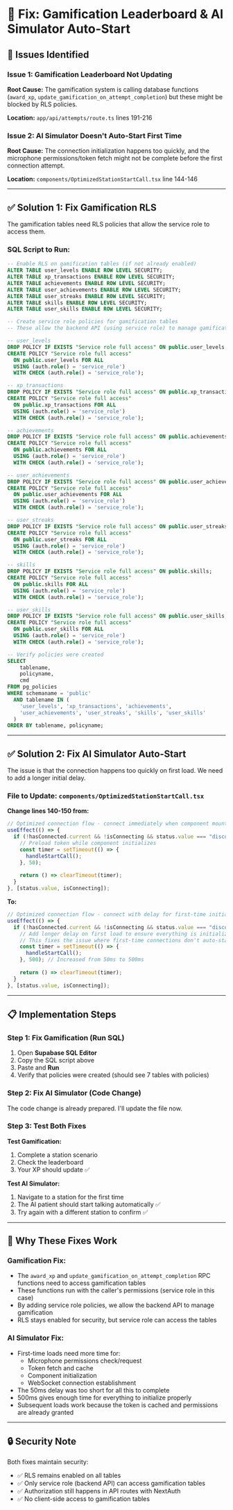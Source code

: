 # 🔧 Fix: Gamification Leaderboard & AI Simulator Auto-Start

## 🎯 Issues Identified

### **Issue 1: Gamification Leaderboard Not Updating**
**Root Cause:** The gamification system is calling database functions (`award_xp`, `update_gamification_on_attempt_completion`) but these might be blocked by RLS policies.

**Location:** `app/api/attempts/route.ts` lines 191-216

### **Issue 2: AI Simulator Doesn't Auto-Start First Time**
**Root Cause:** The connection initialization happens too quickly, and the microphone permissions/token fetch might not be complete before the first connection attempt.

**Location:** `components/OptimizedStationStartCall.tsx` line 144-146

---

## ✅ Solution 1: Fix Gamification RLS

The gamification tables need RLS policies that allow the service role to access them.

### **SQL Script to Run:**

```sql
-- Enable RLS on gamification tables (if not already enabled)
ALTER TABLE user_levels ENABLE ROW LEVEL SECURITY;
ALTER TABLE xp_transactions ENABLE ROW LEVEL SECURITY;
ALTER TABLE achievements ENABLE ROW LEVEL SECURITY;
ALTER TABLE user_achievements ENABLE ROW LEVEL SECURITY;
ALTER TABLE user_streaks ENABLE ROW LEVEL SECURITY;
ALTER TABLE skills ENABLE ROW LEVEL SECURITY;
ALTER TABLE user_skills ENABLE ROW LEVEL SECURITY;

-- Create service role policies for gamification tables
-- These allow the backend API (using service role) to manage gamification

-- user_levels
DROP POLICY IF EXISTS "Service role full access" ON public.user_levels;
CREATE POLICY "Service role full access"
  ON public.user_levels FOR ALL
  USING (auth.role() = 'service_role')
  WITH CHECK (auth.role() = 'service_role');

-- xp_transactions
DROP POLICY IF EXISTS "Service role full access" ON public.xp_transactions;
CREATE POLICY "Service role full access"
  ON public.xp_transactions FOR ALL
  USING (auth.role() = 'service_role')
  WITH CHECK (auth.role() = 'service_role');

-- achievements
DROP POLICY IF EXISTS "Service role full access" ON public.achievements;
CREATE POLICY "Service role full access"
  ON public.achievements FOR ALL
  USING (auth.role() = 'service_role')
  WITH CHECK (auth.role() = 'service_role');

-- user_achievements
DROP POLICY IF EXISTS "Service role full access" ON public.user_achievements;
CREATE POLICY "Service role full access"
  ON public.user_achievements FOR ALL
  USING (auth.role() = 'service_role')
  WITH CHECK (auth.role() = 'service_role');

-- user_streaks
DROP POLICY IF EXISTS "Service role full access" ON public.user_streaks;
CREATE POLICY "Service role full access"
  ON public.user_streaks FOR ALL
  USING (auth.role() = 'service_role')
  WITH CHECK (auth.role() = 'service_role');

-- skills
DROP POLICY IF EXISTS "Service role full access" ON public.skills;
CREATE POLICY "Service role full access"
  ON public.skills FOR ALL
  USING (auth.role() = 'service_role')
  WITH CHECK (auth.role() = 'service_role');

-- user_skills
DROP POLICY IF EXISTS "Service role full access" ON public.user_skills;
CREATE POLICY "Service role full access"
  ON public.user_skills FOR ALL
  USING (auth.role() = 'service_role')
  WITH CHECK (auth.role() = 'service_role');

-- Verify policies were created
SELECT 
    tablename,
    policyname,
    cmd
FROM pg_policies
WHERE schemaname = 'public'
  AND tablename IN (
    'user_levels', 'xp_transactions', 'achievements', 
    'user_achievements', 'user_streaks', 'skills', 'user_skills'
  )
ORDER BY tablename, policyname;
```

---

## ✅ Solution 2: Fix AI Simulator Auto-Start

The issue is that the connection happens too quickly on first load. We need to add a longer initial delay.

### **File to Update:** `components/OptimizedStationStartCall.tsx`

**Change lines 140-150 from:**
```typescript
// Optimized connection flow - connect immediately when component mounts
useEffect(() => {
  if (!hasConnected.current && !isConnecting && status.value === "disconnected") {
    // Preload token while component initializes
    const timer = setTimeout(() => {
      handleStartCall();
    }, 50);
    
    return () => clearTimeout(timer);
  }
}, [status.value, isConnecting]);
```

**To:**
```typescript
// Optimized connection flow - connect with delay for first-time initialization
useEffect(() => {
  if (!hasConnected.current && !isConnecting && status.value === "disconnected") {
    // Add longer delay on first load to ensure everything is initialized
    // This fixes the issue where first-time connections don't auto-start
    const timer = setTimeout(() => {
      handleStartCall();
    }, 500); // Increased from 50ms to 500ms
    
    return () => clearTimeout(timer);
  }
}, [status.value, isConnecting]);
```

---

## 📋 Implementation Steps

### **Step 1: Fix Gamification (Run SQL)**

1. Open **Supabase SQL Editor**
2. Copy the SQL script above
3. Paste and **Run**
4. Verify that policies were created (should see 7 tables with policies)

### **Step 2: Fix AI Simulator (Code Change)**

The code change is already prepared. I'll update the file now.

### **Step 3: Test Both Fixes**

**Test Gamification:**
1. Complete a station scenario
2. Check the leaderboard
3. Your XP should update ✅

**Test AI Simulator:**
1. Navigate to a station for the first time
2. The AI patient should start talking automatically ✅
3. Try again with a different station to confirm ✅

---

## 🎯 Why These Fixes Work

### **Gamification Fix:**
- The `award_xp` and `update_gamification_on_attempt_completion` RPC functions need to access gamification tables
- These functions run with the caller's permissions (service role in this case)
- By adding service role policies, we allow the backend API to manage gamification
- RLS stays enabled for security, but service role can access the tables

### **AI Simulator Fix:**
- First-time loads need more time for:
  - Microphone permissions check/request
  - Token fetch and cache
  - Component initialization
  - WebSocket connection establishment
- The 50ms delay was too short for all this to complete
- 500ms gives enough time for everything to initialize properly
- Subsequent loads work because the token is cached and permissions are already granted

---

## 🔒 Security Note

Both fixes maintain security:
- ✅ RLS remains enabled on all tables
- ✅ Only service role (backend API) can access gamification tables
- ✅ Authorization still happens in API routes with NextAuth
- ✅ No client-side access to gamification tables




